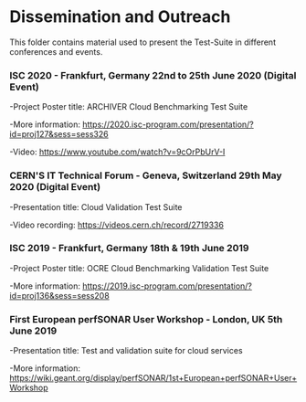 # Dissemination and Outreach

This folder contains material used to present the Test-Suite in different conferences and events.

### ISC 2020 - Frankfurt, Germany 22nd to 25th June 2020 (Digital Event)

-Project Poster title: ARCHIVER Cloud Benchmarking Test Suite

-More information: https://2020.isc-program.com/presentation/?id=proj127&sess=sess326

-Video: https://www.youtube.com/watch?v=9cOrPbUrV-I

### CERN'S IT Technical Forum - Geneva, Switzerland 29th May 2020 (Digital Event)

-Presentation title: Cloud Validation Test Suite

-Video recording: https://videos.cern.ch/record/2719336

### ISC 2019 - Frankfurt, Germany 18th & 19th June 2019

-Project Poster title: OCRE Cloud Benchmarking Validation Test Suite

-More information: https://2019.isc-program.com/presentation/?id=proj136&sess=sess208

### First European perfSONAR User Workshop - London, UK 5th June 2019

-Presentation title: Test and validation suite for cloud services

-More information: https://wiki.geant.org/display/perfSONAR/1st+European+perfSONAR+User+Workshop

